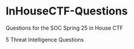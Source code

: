 # InHouseCTF-Questions
Questions for the SOC Spring 25 in House CTF

5 Threat Intelligence Questions
